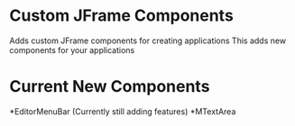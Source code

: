 # Custom JFrame Components
Adds custom JFrame components for creating applications
This adds new components for your applications

# Current New Components
  *EditorMenuBar (Currently still adding features)
  *MTextArea
